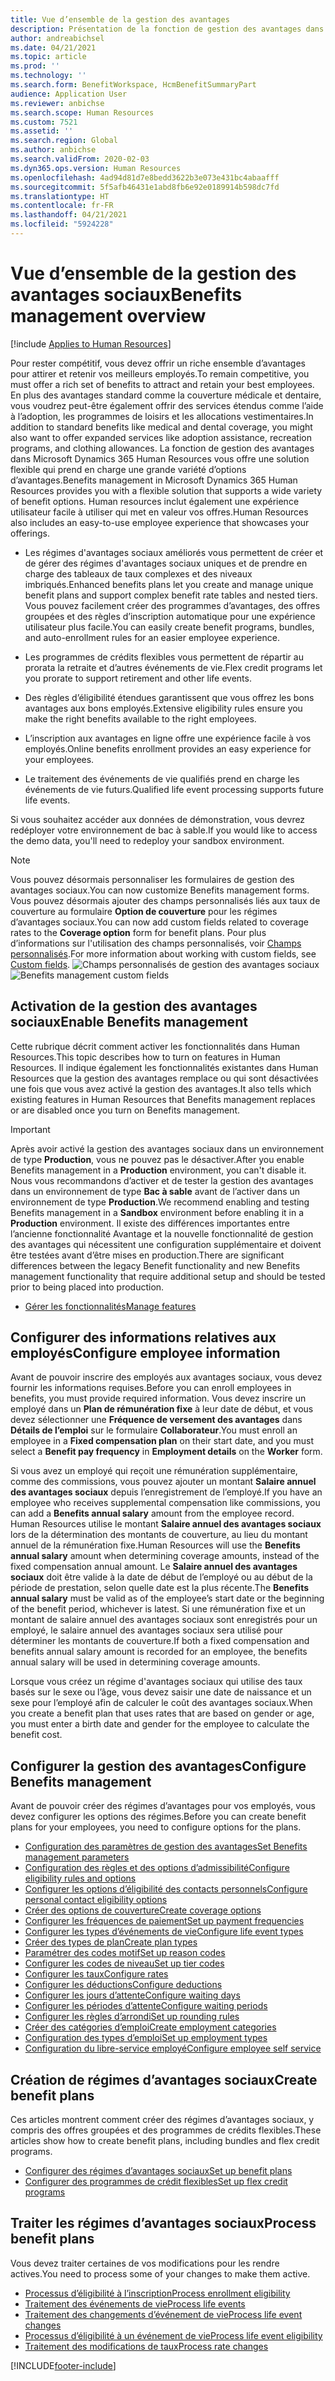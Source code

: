 ```yaml
---
title: Vue d’ensemble de la gestion des avantages
description: Présentation de la fonction de gestion des avantages dans Dynamics 365 Human Resources. Offrez à vos employés des options d’avantages étendues avec une expérience en ligne facile à utiliser.
author: andreabichsel
ms.date: 04/21/2021
ms.topic: article
ms.prod: ''
ms.technology: ''
ms.search.form: BenefitWorkspace, HcmBenefitSummaryPart
audience: Application User
ms.reviewer: anbichse
ms.search.scope: Human Resources
ms.custom: 7521
ms.assetid: ''
ms.search.region: Global
ms.author: anbichse
ms.search.validFrom: 2020-02-03
ms.dyn365.ops.version: Human Resources
ms.openlocfilehash: 4ad94d81d7e8bedd3622b3e073e431bc4abaafff
ms.sourcegitcommit: 5f5afb46431e1abd8fb6e92e0189914b598dc7fd
ms.translationtype: HT
ms.contentlocale: fr-FR
ms.lasthandoff: 04/21/2021
ms.locfileid: "5924228"
---
```

# <a name="benefits-management-overview"></a><span data-ttu-id="eac03-104">Vue d’ensemble de la gestion des avantages sociaux</span><span class="sxs-lookup"><span data-stu-id="eac03-104">Benefits management overview</span></span>

[!include [Applies to Human Resources](../includes/applies-to-hr.md)]

<span data-ttu-id="eac03-105">Pour rester compétitif, vous devez offrir un riche ensemble d’avantages pour attirer et retenir vos meilleurs employés.</span><span class="sxs-lookup"><span data-stu-id="eac03-105">To remain competitive, you must offer a rich set of benefits to attract and retain your best employees.</span></span> <span data-ttu-id="eac03-106">En plus des avantages standard comme la couverture médicale et dentaire, vous voudrez peut-être également offrir des services étendus comme l’aide à l’adoption, les programmes de loisirs et les allocations vestimentaires.</span><span class="sxs-lookup"><span data-stu-id="eac03-106">In addition to standard benefits like medical and dental coverage, you might also want to offer expanded services like adoption assistance, recreation programs, and clothing allowances.</span></span> <span data-ttu-id="eac03-107">La fonction de gestion des avantages dans Microsoft Dynamics 365 Human Resources vous offre une solution flexible qui prend en charge une grande variété d’options d’avantages.</span><span class="sxs-lookup"><span data-stu-id="eac03-107">Benefits management in Microsoft Dynamics 365 Human Resources provides you with a flexible solution that supports a wide variety of benefit options.</span></span> <span data-ttu-id="eac03-108">Human resources inclut également une expérience utilisateur facile à utiliser qui met en valeur vos offres.</span><span class="sxs-lookup"><span data-stu-id="eac03-108">Human Resources also includes an easy-to-use employee experience that showcases your offerings.</span></span>

- <span data-ttu-id="eac03-109">Les régimes d'avantages sociaux améliorés vous permettent de créer et de gérer des régimes d'avantages sociaux uniques et de prendre en charge des tableaux de taux complexes et des niveaux imbriqués.</span><span class="sxs-lookup"><span data-stu-id="eac03-109">Enhanced benefits plans let you create and manage unique benefit plans and support complex benefit rate tables and nested tiers.</span></span> <span data-ttu-id="eac03-110">Vous pouvez facilement créer des programmes d’avantages, des offres groupées et des règles d’inscription automatique pour une expérience utilisateur plus facile.</span><span class="sxs-lookup"><span data-stu-id="eac03-110">You can easily create benefit programs, bundles, and auto-enrollment rules for an easier employee experience.</span></span>

- <span data-ttu-id="eac03-111">Les programmes de crédits flexibles vous permettent de répartir au prorata la retraite et d’autres événements de vie.</span><span class="sxs-lookup"><span data-stu-id="eac03-111">Flex credit programs let you prorate to support retirement and other life events.</span></span>

- <span data-ttu-id="eac03-112">Des règles d’éligibilité étendues garantissent que vous offrez les bons avantages aux bons employés.</span><span class="sxs-lookup"><span data-stu-id="eac03-112">Extensive eligibility rules ensure you make the right benefits available to the right employees.</span></span>

- <span data-ttu-id="eac03-113">L’inscription aux avantages en ligne offre une expérience facile à vos employés.</span><span class="sxs-lookup"><span data-stu-id="eac03-113">Online benefits enrollment provides an easy experience for your employees.</span></span>

- <span data-ttu-id="eac03-114">Le traitement des événements de vie qualifiés prend en charge les événements de vie futurs.</span><span class="sxs-lookup"><span data-stu-id="eac03-114">Qualified life event processing supports future life events.</span></span>

<span data-ttu-id="eac03-115">Si vous souhaitez accéder aux données de démonstration, vous devrez redéployer votre environnement de bac à sable.</span><span class="sxs-lookup"><span data-stu-id="eac03-115">If you would like to access the demo data, you'll need to redeploy your sandbox environment.</span></span>

>[!NOTE]
><span data-ttu-id="eac03-116">Vous pouvez désormais personnaliser les formulaires de gestion des avantages sociaux.</span><span class="sxs-lookup"><span data-stu-id="eac03-116">You can now customize Benefits management forms.</span></span> <span data-ttu-id="eac03-117">Vous pouvez désormais ajouter des champs personnalisés liés aux taux de couverture au formulaire **Option de couverture** pour les régimes d’avantages sociaux.</span><span class="sxs-lookup"><span data-stu-id="eac03-117">You can now add custom fields related to coverage rates to the **Coverage option** form for benefit plans.</span></span> <span data-ttu-id="eac03-118">Pour plus d’informations sur l'utilisation des champs personnalisés, voir [Champs personnalisés](hr-developer-custom-fields.md).</span><span class="sxs-lookup"><span data-stu-id="eac03-118">For more information about working with custom fields, see [Custom fields](hr-developer-custom-fields.md).</span></span>
><span data-ttu-id="eac03-119">![Champs personnalisés de gestion des avantages sociaux](media/hr-benefits-management-custom-fields.png)</span><span class="sxs-lookup"><span data-stu-id="eac03-119">![Benefits management custom fields](media/hr-benefits-management-custom-fields.png)</span></span>

## <a name="enable-benefits-management"></a><span data-ttu-id="eac03-120">Activation de la gestion des avantages sociaux</span><span class="sxs-lookup"><span data-stu-id="eac03-120">Enable Benefits management</span></span>

<span data-ttu-id="eac03-121">Cette rubrique décrit comment activer les fonctionnalités dans Human Resources.</span><span class="sxs-lookup"><span data-stu-id="eac03-121">This topic describes how to turn on features in Human Resources.</span></span> <span data-ttu-id="eac03-122">Il indique également les fonctionnalités existantes dans Human Resources que la gestion des avantages remplace ou qui sont désactivées une fois que vous avez activé la gestion des avantages.</span><span class="sxs-lookup"><span data-stu-id="eac03-122">It also tells which existing features in Human Resources that Benefits management replaces or are disabled once you turn on Benefits management.</span></span>

> [!IMPORTANT]
> <span data-ttu-id="eac03-123">Après avoir activé la gestion des avantages sociaux dans un environnement de type **Production**, vous ne pouvez pas le désactiver.</span><span class="sxs-lookup"><span data-stu-id="eac03-123">After you enable Benefits management in a **Production** environment, you can't disable it.</span></span> <span data-ttu-id="eac03-124">Nous vous recommandons d’activer et de tester la gestion des avantages dans un environnement de type **Bac à sable** avant de l’activer dans un environnement de type **Production**.</span><span class="sxs-lookup"><span data-stu-id="eac03-124">We recommend enabling and testing Benefits management in a **Sandbox** environment before enabling it in a **Production** environment.</span></span> <span data-ttu-id="eac03-125">Il existe des différences importantes entre l’ancienne fonctionnalité Avantage et la nouvelle fonctionnalité de gestion des avantages qui nécessitent une configuration supplémentaire et doivent être testées avant d’être mises en production.</span><span class="sxs-lookup"><span data-stu-id="eac03-125">There are significant differences between the legacy Benefit functionality and new Benefits management functionality that require additional setup and should be tested prior to being placed into production.</span></span>

- [<span data-ttu-id="eac03-126">Gérer les fonctionnalités</span><span class="sxs-lookup"><span data-stu-id="eac03-126">Manage features</span></span>](hr-admin-manage-features.md)

## <a name="configure-employee-information"></a><span data-ttu-id="eac03-127">Configurer des informations relatives aux employés</span><span class="sxs-lookup"><span data-stu-id="eac03-127">Configure employee information</span></span>

<span data-ttu-id="eac03-128">Avant de pouvoir inscrire des employés aux avantages sociaux, vous devez fournir les informations requises.</span><span class="sxs-lookup"><span data-stu-id="eac03-128">Before you can enroll employees in benefits, you must provide required information.</span></span> <span data-ttu-id="eac03-129">Vous devez inscrire un employé dans un **Plan de rémunération fixe** à leur date de début, et vous devez sélectionner une **Fréquence de versement des avantages** dans **Détails de l’emploi** sur le formulaire **Collaborateur**.</span><span class="sxs-lookup"><span data-stu-id="eac03-129">You must enroll an employee in a **Fixed compensation plan** on their start date, and you must select a **Benefit pay frequency** in **Employment details** on the **Worker** form.</span></span>

<span data-ttu-id="eac03-130">Si vous avez un employé qui reçoit une rémunération supplémentaire, comme des commissions, vous pouvez ajouter un montant **Salaire annuel des avantages sociaux** depuis l’enregistrement de l’employé.</span><span class="sxs-lookup"><span data-stu-id="eac03-130">If you have an employee who receives supplemental compensation like commissions, you can add a **Benefits annual salary** amount from the employee record.</span></span> <span data-ttu-id="eac03-131">Human Resources utilise le montant **Salaire annuel des avantages sociaux** lors de la détermination des montants de couverture, au lieu du montant annuel de la rémunération fixe.</span><span class="sxs-lookup"><span data-stu-id="eac03-131">Human Resources will use the **Benefits annual salary** amount when determining coverage amounts, instead of the fixed compensation annual amount.</span></span> <span data-ttu-id="eac03-132">Le **Salaire annuel des avantages sociaux** doit être valide à la date de début de l’employé ou au début de la période de prestation, selon quelle date est la plus récente.</span><span class="sxs-lookup"><span data-stu-id="eac03-132">The **Benefits annual salary** must be valid as of the employee’s start date or the beginning of the benefit period, whichever is latest.</span></span> <span data-ttu-id="eac03-133">Si une rémunération fixe et un montant de salaire annuel des avantages sociaux sont enregistrés pour un employé, le salaire annuel des avantages sociaux sera utilisé pour déterminer les montants de couverture.</span><span class="sxs-lookup"><span data-stu-id="eac03-133">If both a fixed compensation and benefits annual salary amount is recorded for an employee, the benefits annual salary will be used in determining coverage amounts.</span></span>

<span data-ttu-id="eac03-134">Lorsque vous créez un régime d'avantages sociaux qui utilise des taux basés sur le sexe ou l’âge, vous devez saisir une date de naissance et un sexe pour l’employé afin de calculer le coût des avantages sociaux.</span><span class="sxs-lookup"><span data-stu-id="eac03-134">When you create a benefit plan that uses rates that are based on gender or age, you must enter a birth date and gender for the employee to calculate the benefit cost.</span></span>

## <a name="configure-benefits-management"></a><span data-ttu-id="eac03-135">Configurer la gestion des avantages</span><span class="sxs-lookup"><span data-stu-id="eac03-135">Configure Benefits management</span></span>

<span data-ttu-id="eac03-136">Avant de pouvoir créer des régimes d’avantages pour vos employés, vous devez configurer les options des régimes.</span><span class="sxs-lookup"><span data-stu-id="eac03-136">Before you can create benefit plans for your employees, you need to configure options for the plans.</span></span>

- [<span data-ttu-id="eac03-137">Configuration des paramètres de gestion des avantages</span><span class="sxs-lookup"><span data-stu-id="eac03-137">Set Benefits management parameters</span></span>](hr-benefits-setup-parameters.md)
- [<span data-ttu-id="eac03-138">Configuration des règles et des options d’admissibilité</span><span class="sxs-lookup"><span data-stu-id="eac03-138">Configure eligibility rules and options</span></span>](hr-benefits-setup-eligibility-rules.md)
- [<span data-ttu-id="eac03-139">Configurer les options d’éligibilité des contacts personnels</span><span class="sxs-lookup"><span data-stu-id="eac03-139">Configure personal contact eligibility options</span></span>](hr-benefits-setup-contact-eligibility-options.md)
- [<span data-ttu-id="eac03-140">Créer des options de couverture</span><span class="sxs-lookup"><span data-stu-id="eac03-140">Create coverage options</span></span>](hr-benefits-setup-coverage-options.md)
- [<span data-ttu-id="eac03-141">Configurer les fréquences de paiement</span><span class="sxs-lookup"><span data-stu-id="eac03-141">Set up payment frequencies</span></span>](hr-benefits-setup-payment-frequencies.md)
- [<span data-ttu-id="eac03-142">Configurer les types d’événements de vie</span><span class="sxs-lookup"><span data-stu-id="eac03-142">Configure life event types</span></span>](hr-benefits-setup-life-event-types.md)
- [<span data-ttu-id="eac03-143">Créer des types de plan</span><span class="sxs-lookup"><span data-stu-id="eac03-143">Create plan types</span></span>](hr-benefits-setup-plan-types.md)
- [<span data-ttu-id="eac03-144">Paramétrer des codes motif</span><span class="sxs-lookup"><span data-stu-id="eac03-144">Set up reason codes</span></span>](hr-benefits-setup-reason-codes.md)
- [<span data-ttu-id="eac03-145">Configurer les codes de niveau</span><span class="sxs-lookup"><span data-stu-id="eac03-145">Set up tier codes</span></span>](hr-benefits-setup-tier-codes.md)
- [<span data-ttu-id="eac03-146">Configurer les taux</span><span class="sxs-lookup"><span data-stu-id="eac03-146">Configure rates</span></span>](hr-benefits-setup-rates.md)
- [<span data-ttu-id="eac03-147">Configurer les déductions</span><span class="sxs-lookup"><span data-stu-id="eac03-147">Configure deductions</span></span>](hr-benefits-setup-deductions.md)
- [<span data-ttu-id="eac03-148">Configurer les jours d’attente</span><span class="sxs-lookup"><span data-stu-id="eac03-148">Configure waiting days</span></span>](hr-benefits-setup-waiting-days.md)
- [<span data-ttu-id="eac03-149">Configurer les périodes d’attente</span><span class="sxs-lookup"><span data-stu-id="eac03-149">Configure waiting periods</span></span>](hr-benefits-setup-waiting-periods.md)
- [<span data-ttu-id="eac03-150">Configurer les règles d’arrondi</span><span class="sxs-lookup"><span data-stu-id="eac03-150">Set up rounding rules</span></span>](hr-benefits-setup-rounding-rules.md)
- [<span data-ttu-id="eac03-151">Créer des catégories d’emploi</span><span class="sxs-lookup"><span data-stu-id="eac03-151">Create employment categories</span></span>](hr-benefits-setup-employment-categories.md)
- [<span data-ttu-id="eac03-152">Configuration des types d’emploi</span><span class="sxs-lookup"><span data-stu-id="eac03-152">Set up employment types</span></span>](hr-benefits-setup-employment-types.md)
- [<span data-ttu-id="eac03-153">Configuration du libre-service employé</span><span class="sxs-lookup"><span data-stu-id="eac03-153">Configure employee self service</span></span>](hr-benefits-setup-employee-self-service.md)

## <a name="create-benefit-plans"></a><span data-ttu-id="eac03-154">Création de régimes d’avantages sociaux</span><span class="sxs-lookup"><span data-stu-id="eac03-154">Create benefit plans</span></span>

<span data-ttu-id="eac03-155">Ces articles montrent comment créer des régimes d’avantages sociaux, y compris des offres groupées et des programmes de crédits flexibles.</span><span class="sxs-lookup"><span data-stu-id="eac03-155">These articles show how to create benefit plans, including bundles and flex credit programs.</span></span>

- [<span data-ttu-id="eac03-156">Configurer des régimes d’avantages sociaux</span><span class="sxs-lookup"><span data-stu-id="eac03-156">Set up benefit plans</span></span>](hr-benefits-plans-setup.md)
- [<span data-ttu-id="eac03-157">Configurer des programmes de crédit flexibles</span><span class="sxs-lookup"><span data-stu-id="eac03-157">Set up flex credit programs</span></span>](hr-benefits-plans-flex-credit-programs.md)

## <a name="process-benefit-plans"></a><span data-ttu-id="eac03-158">Traiter les régimes d’avantages sociaux</span><span class="sxs-lookup"><span data-stu-id="eac03-158">Process benefit plans</span></span>

<span data-ttu-id="eac03-159">Vous devez traiter certaines de vos modifications pour les rendre actives.</span><span class="sxs-lookup"><span data-stu-id="eac03-159">You need to process some of your changes to make them active.</span></span>

- [<span data-ttu-id="eac03-160">Processus d’éligibilité à l’inscription</span><span class="sxs-lookup"><span data-stu-id="eac03-160">Process enrollment eligibility</span></span>](hr-benefits-process-enrollment-eligibility.md)
- [<span data-ttu-id="eac03-161">Traitement des événements de vie</span><span class="sxs-lookup"><span data-stu-id="eac03-161">Process life events</span></span>](hr-benefits-process-life-events.md)
- [<span data-ttu-id="eac03-162">Traitement des changements d’événement de vie</span><span class="sxs-lookup"><span data-stu-id="eac03-162">Process life event changes</span></span>](hr-benefits-process-life-event-changes.md)
- [<span data-ttu-id="eac03-163">Processus d’éligibilité à un événement de vie</span><span class="sxs-lookup"><span data-stu-id="eac03-163">Process life event eligibility</span></span>](hr-benefits-process-life-event-eligibility.md)
- [<span data-ttu-id="eac03-164">Traitement des modifications de taux</span><span class="sxs-lookup"><span data-stu-id="eac03-164">Process rate changes</span></span>](hr-benefits-process-rate-changes.md)



[!INCLUDE[footer-include](../includes/footer-banner.md)]
